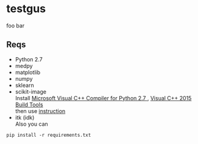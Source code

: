 # testgus
foo bar
## Reqs
- Python 2.7
- medpy
- matplotlib
- numpy
- sklearn
- scikit-image  
Install [Microsoft Visual C++ Compiler for Python 2.7 ](https://www.microsoft.com/en-us/download/confirmation.aspx?id=44266),
[Visual C++ 2015 Build Tools](http://landinghub.visualstudio.com/visual-cpp-build-tools)  
then use [instruction](https://stackoverflow.com/questions/44865576/python-scikit-image-install-failing-using-pip)
- itk (idk)  
Also you can 
```
pip install -r requirements.txt
```
  
  
